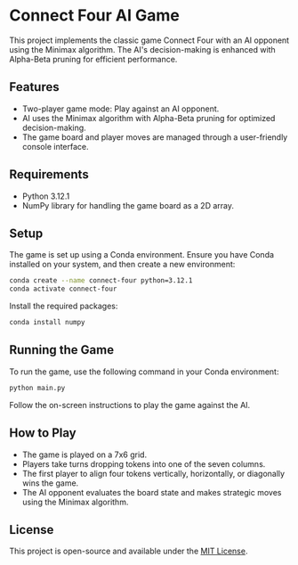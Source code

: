 
# Connect Four AI Game

This project implements the classic game Connect Four with an AI opponent using the Minimax algorithm. The AI's decision-making is enhanced with Alpha-Beta pruning for efficient performance.

## Features

- Two-player game mode: Play against an AI opponent.
- AI uses the Minimax algorithm with Alpha-Beta pruning for optimized decision-making.
- The game board and player moves are managed through a user-friendly console interface.

## Requirements

- Python 3.12.1
- NumPy library for handling the game board as a 2D array.

## Setup

The game is set up using a Conda environment. Ensure you have Conda installed on your system, and then create a new environment:

```bash
conda create --name connect-four python=3.12.1
conda activate connect-four
```

Install the required packages:

```bash
conda install numpy
```

## Running the Game

To run the game, use the following command in your Conda environment:

```bash
python main.py
```

Follow the on-screen instructions to play the game against the AI.

## How to Play

- The game is played on a 7x6 grid.
- Players take turns dropping tokens into one of the seven columns.
- The first player to align four tokens vertically, horizontally, or diagonally wins the game.
- The AI opponent evaluates the board state and makes strategic moves using the Minimax algorithm.

## License

This project is open-source and available under the [MIT License](https://opensource.org/licenses/MIT).
